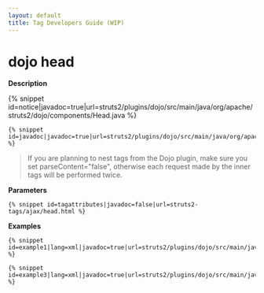```yaml
---
layout: default
title: Tag Developers Guide (WIP)
---
```


# dojo head

__Description__


{% snippet id=notice|javadoc=true|url=struts2/plugins/dojo/src/main/java/org/apache/struts2/dojo/components/Head.java %}



~~~~~~~
{% snippet id=javadoc|javadoc=true|url=struts2/plugins/dojo/src/main/java/org/apache/struts2/dojo/components/Head.java %}
~~~~~~~


> 

> 

> If you are planning to nest tags from the Dojo plugin, make sure you set parseContent="false", otherwise each request made by the inner tags will be performed twice.

> 

__Parameters__



~~~~~~~
{% snippet id=tagattributes|javadoc=false|url=struts2-tags/ajax/head.html %}
~~~~~~~

__Examples__



~~~~~~~
{% snippet id=example1|lang=xml|javadoc=true|url=struts2/plugins/dojo/src/main/java/org/apache/struts2/dojo/components/Head.java %}
~~~~~~~


~~~~~~~
{% snippet id=example3|lang=xml|javadoc=true|url=struts2/plugins/dojo/src/main/java/org/apache/struts2/dojo/components/Head.java %}
~~~~~~~
